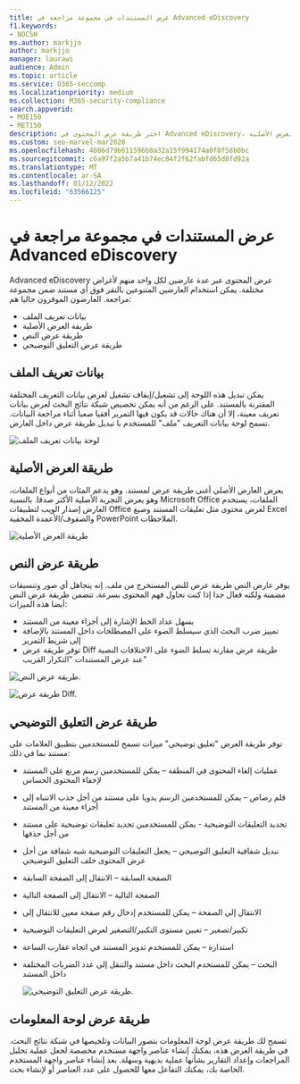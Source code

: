 ```yaml
---
title: عرض المستندات في مجموعة مراجعة في Advanced eDiscovery
f1.keywords:
- NOCSH
ms.author: markjjo
author: markjjo
manager: laurawi
audience: Admin
ms.topic: article
ms.service: O365-seccomp
ms.localizationpriority: medium
ms.collection: M365-security-compliance
search.appverid:
- MOE150
- MET150
description: اختر طريقة عرض المحتوى في Advanced eDiscovery، مثل النص أو التعليق التوضيحي أو التحويل أو طريقة العرض الأصلية.
ms.custom: seo-marvel-mar2020
ms.openlocfilehash: 4086d79b611596b8a32a15f994174a0f8f58b0bc
ms.sourcegitcommit: c6a97f2a5b7a41b74ec84f2f62fabfd65d8fd92a
ms.translationtype: MT
ms.contentlocale: ar-SA
ms.lasthandoff: 01/12/2022
ms.locfileid: "63566125"
---
```

# <a name="view-documents-in-a-review-set-in-advanced-ediscovery"></a>عرض المستندات في مجموعة مراجعة في Advanced eDiscovery

Advanced eDiscovery عرض المحتوى عبر عدة عارضين لكل واحد منهم لأغراض مختلفة. يمكن استخدام العارضين المتنوعين بالنقر فوق أي مستند ضمن مجموعة مراجعة. العارضون الموفرون حاليا هم:

- بيانات تعريف الملف
- طريقة العرض الأصلية
- طريقة عرض النص
- طريقة عرض التعليق التوضيحي

## <a name="file-metadata"></a>بيانات تعريف الملف

يمكن تبديل هذه اللوحة إلى تشغيل/إيقاف تشغيل لعرض بيانات التعريف المختلفة المقترنة بالمستند. على الرغم من أنه يمكن تخصيص شبكة نتائج البحث لعرض بيانات تعريف معينة، إلا أن هناك حالات قد يكون فيها التمرير أفقيا صعبا أثناء مراجعة البيانات. تسمح لوحة بيانات التعريف "ملف" للمستخدم با تبديل طريقة عرض داخل العارض.

![لوحة بيانات تعريف الملف
](../media/Reviewimage2.png)

## <a name="native-view"></a>طريقة العرض الأصلية

يعرض العارض الأصلي أغنى طريقة عرض لمستند. وهو يدعم المئات من أنواع الملفات، وهو يعرض التجربة الأصلية الأكثر صدقا. بالنسبة Microsoft Office الملفات، يستخدم العارض إصدار الويب لتطبيقات Office لعرض محتوى مثل تعليقات المستند وصيغ Excel والصفوف/الأعمدة المخفية PowerPoint الملاحظات.

![طريقة العرض الأصلية
](../media/Reviewimage3.png)

## <a name="text-view"></a>طريقة عرض النص

يوفر عارض النص طريقة عرض للنص المستخرج من ملف. إنه يتجاهل أي صور وتنسيقات مضمنة ولكنه فعال جدا إذا كنت تحاول فهم المحتوى بسرعة. تتضمن طريقة عرض النص أيضا هذه الميزات:

- يسهل عداد الخط الإشارة إلى أجزاء معينة من المستند
- تمييز ضرب البحث الذي سيسلط الضوء على المصطلحات داخل المستند بالإضافة إلى شريط التمرير
- توفر طريقة عرض Diff طريقة عرض مقارنة تسلط الضوء على الاختلافات النصية عند عرض المستندات "التكرار القريب"

![طريقة عرض النص.](../media/Reviewimage4.png)

![طريقة عرض Diff.](../media/Reviewimage5.png)

## <a name="annotate-view"></a>طريقة عرض التعليق التوضيحي

توفر طريقة العرض "تعليق توضيحي" ميزات تسمح للمستخدمين بتطبيق العلامات على مستند بما في ذلك:

- عمليات إلغاء المحتوى في المنطقة – يمكن للمستخدمين رسم مربع على المستند لإخفاء المحتوى الحساس
- قلم رصاص – يمكن للمستخدمين الرسم يدويا على مستند من أجل جذب الانتباه إلى أجزاء معينة من المستند
- تحديد التعليقات التوضيحية - يمكن للمستخدمين تحديد تعليقات توضيحية على مستند من أجل حذفها
- تبديل شفافية التعليق التوضيحي – يجعل التعليقات التوضيحية شبه شفافة من أجل عرض المحتوى خلف التعليق التوضيحي
- الصفحة السابقة – الانتقال إلى الصفحة السابقة
- الصفحة التالية – الانتقال إلى الصفحة التالية
- الانتقال إلى الصفحة – يمكن للمستخدم إدخال رقم صفحة معين للانتقال إلى
- تكبير/تصغير – تعيين مستوى التكبير/التصغير لعرض التعليقات التوضيحية
- استدارة – يمكن للمستخدم تدوير المستند في اتجاه عقارب الساعة
- البحث – يمكن للمستخدم البحث داخل مستند والتنقل إلى عدد الضربات المختلفة داخل المستند

  ![طريقة عرض التعليق التوضيحي.](../media/Reviewimage1.png)

## <a name="dashboard-view"></a>طريقة عرض لوحة المعلومات

تسمح لك طريقة عرض لوحة المعلومات بتصور البيانات وتلخيصها في شبكة نتائج البحث. في طريقة العرض هذه، يمكنك إنشاء عناصر واجهة مستخدم مخصصة لجعل عملية تحليل المراجعات وإعداد التقارير بشأنها عملية بديهية وسهلة. بعد إنشاء عناصر واجهة المستخدم الخاصة بك، يمكنك التفاعل معها للحصول على عدد العناصر أو لإنشاء بحث.
